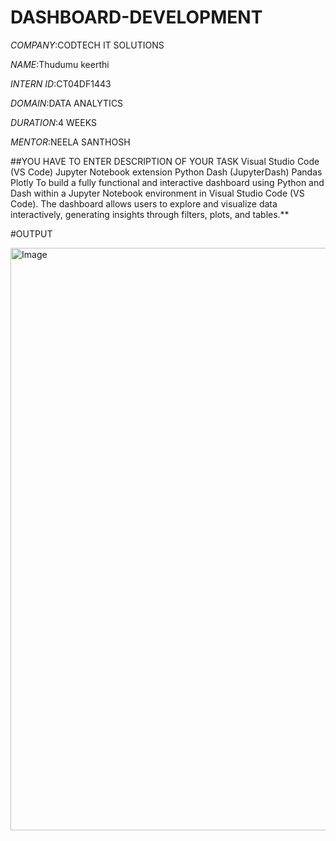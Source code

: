 # DASHBOARD-DEVELOPMENT

*COMPANY*:CODTECH IT SOLUTIONS

*NAME*:Thudumu keerthi

*INTERN ID*:CT04DF1443

*DOMAIN*:DATA ANALYTICS

*DURATION*:4 WEEKS

*MENTOR*:NEELA SANTHOSH

##YOU HAVE TO ENTER DESCRIPTION OF YOUR TASK Visual Studio Code (VS Code) Jupyter Notebook extension Python Dash (JupyterDash) Pandas Plotly To build a fully functional and interactive dashboard using Python and Dash within a Jupyter Notebook environment in Visual Studio Code (VS Code). The dashboard allows users to explore and visualize data interactively, generating insights through filters, plots, and tables.**

#OUTPUT

<img width="932" alt="Image" src="https://github.com/user-attachments/assets/f7c76968-af69-490c-bb25-43f3d50b730b" />

